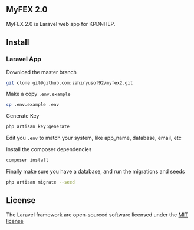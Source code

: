 ## MyFEX 2.0

MyFEX 2.0 is Laravel web app for KPDNHEP.

## Install

### Laravel App

Download the master branch

```bash
git clone git@github.com:zahiryusof92/myfex2.git
```

Make a copy `.env.example`

```bash
cp .env.example .env
```

Generate Key
```bash
php artisan key:generate
```

Edit you `.env` to match your system, like app_name, database, email, etc

Install the composer dependencies

```bash
composer install
```

Finally make sure you have a database, and run the migrations and seeds

```bash
php artisan migrate --seed
```

## License

The Laravel framework are open-sourced software licensed under the [MIT license](http://opensource.org/licenses/MIT)
